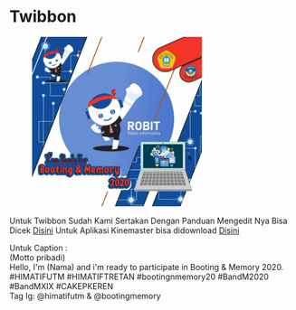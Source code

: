 # Twibbon
<figure>
  <img src="../asset/tw.jpg" width="300" />
</figure>

Untuk Twibbon Sudah Kami Sertakan Dengan Panduan Mengedit Nya
Bisa Dicek [Disini](https://drive.google.com/file/d/1xC_qDvYzo1WGzkbUhiJg482ukw7Np4Us/view?usp=sharing)
Untuk Aplikasi Kinemaster bisa didownload [Disini](https://drive.google.com/file/d/1000cT5U3gMwBY2N60H-Haas5zEBNkv_f/view?usp=drivesdk)

Untuk Caption : <br/>
        (Motto pribadi)<br/>
        Hello, I'm (Nama) and i'm ready to participate in Booting & Memory 2020. <br/>
        #HIMATIFUTM #HIMATIFTRETAN #bootingnmemory20 #BandM2020 #BandMXIX #CAKEPKEREN
        <br/>
        Tag Ig: @himatifutm & @bootingmemory